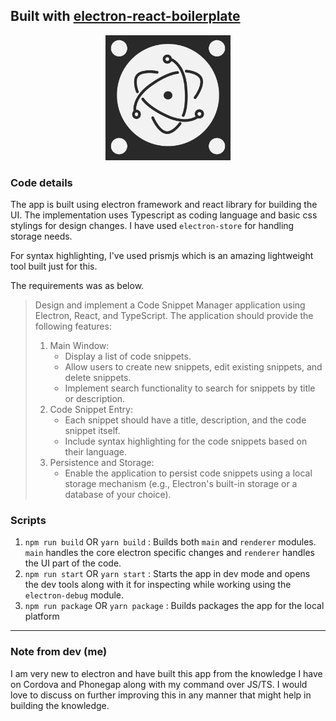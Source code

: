 ## Built with [electron-react-boilerplate](https://github.com/electron-react-boilerplate/electron-react-boilerplate)

<p align="center">
<img src=".erb/img/erb-logo.png" width="200px" />
</p>

### Code details

The app is built using electron framework and react library for building the UI. The implementation uses Typescript as coding language and basic css stylings for design changes. I have used `electron-store` for handling storage needs.

For syntax highlighting, I've used prismjs which is an amazing lightweight tool built just for this.

The requirements was as below.

> Design and implement a Code Snippet Manager application using Electron, React, and TypeScript. The application should provide the following features:
>
> 1. Main Window:
>    * Display a list of code snippets.
>    * Allow users to create new snippets, edit existing snippets, and delete snippets.
>    * Implement search functionality to search for snippets by title or description.
> 2. Code Snippet Entry:
>    - Each snippet should have a title, description, and the code snippet itself.
>    - Include syntax highlighting for the code snippets based on their language.
> 3. Persistence and Storage:
>    * Enable the application to persist code snippets using a local storage mechanism (e.g., Electron's built-in storage or a database of your choice).

### Scripts

1. `npm run build` OR `yarn build` : Builds both `main` and `renderer` modules. `main` handles the core electron specific changes and `renderer` handles the UI part of the code.
2. `npm run start` OR `yarn start` : Starts the app in dev mode and opens the dev tools along with it for inspecting while working using the `electron-debug` module.
3. `npm run package` OR `yarn package` : Builds packages the app for the local platform

---

### Note from dev (me)

I am very new to electron and have built this app from the knowledge I have on Cordova and Phonegap along with my command over JS/TS. I would love to discuss on further improving this in any manner that might help in building the knowledge.
